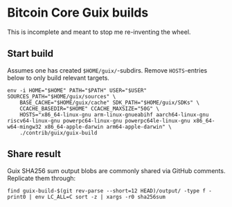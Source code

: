 # Bitcoin Core Guix builds

This is incomplete and meant to stop me re-inventing the wheel.

## Start build

Assumes one has created `$HOME/guix/`-subdirs. Remove `HOSTS`-entries below to only build relevant targets.
```shell
env -i HOME="$HOME" PATH="$PATH" USER="$USER" SOURCES_PATH="$HOME/guix/sources" \
    BASE_CACHE="$HOME/guix/cache" SDK_PATH="$HOME/guix/SDKs" \
    CCACHE_BASEDIR="$HOME" CCACHE_MAXSIZE="50G" \
    HOSTS="x86_64-linux-gnu arm-linux-gnueabihf aarch64-linux-gnu riscv64-linux-gnu powerpc64-linux-gnu powerpc64le-linux-gnu x86_64-w64-mingw32 x86_64-apple-darwin arm64-apple-darwin" \
    ./contrib/guix/guix-build
```

## Share result

Guix SHA256 sum output blobs are commonly shared via GitHub comments. Replicate them through:
```shell
find guix-build-$(git rev-parse --short=12 HEAD)/output/ -type f -print0 | env LC_ALL=C sort -z | xargs -r0 sha256sum
```

